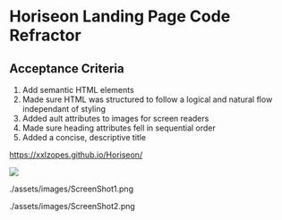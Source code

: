 # Horiseon Landing Page Code Refractor

## Acceptance Criteria
1. Add semantic HTML elements
2. Made sure HTML was structured to follow a logical and natural flow independant of styling
3. Added ault attributes to images for screen readers
4. Made sure heading attributes fell in sequential order
5. Added a concise, descriptive title

https://xxlzopes.github.io/Horiseon/


![](assets/images/ScreenShot1.png)

./assets/images/ScreenShot1.png

./assets/images/ScreenShot2.png


